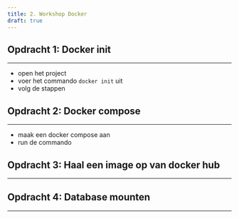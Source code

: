 ```yaml
---
title: 2. Workshop Docker
draft: true
---
```

## Opdracht 1: Docker init
---
- open het project
- voer het commando `docker init` uit
- volg de stappen
## Opdracht 2: Docker compose
---
- maak een docker compose aan
- run de commando

## Opdracht 3: Haal een image op van docker hub
---

## Opdracht 4: Database mounten
---

